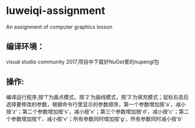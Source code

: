 # luweiqi-assignment
An assignment of computer graphics lesson
## 编译环境：
visual studio community 2017,项目中下载好NuGet里的nupengl包
## 操作:
编译运行程序,按'1'为画点模式，按'2'为画线模式，按'3'为填充模式；鼠标右击后选择要修改的参数，根据命令行里显示的参数顺序，第一个参数增加按'a'，减小按'z'；第二个参数增加按's'，减小按'x'；第三个参数增加按'd'，减小按'c'；第二个参数增加按'f'，减小按'v'；所有参数同时增加按'g'，所有参数同时减小按'b'
